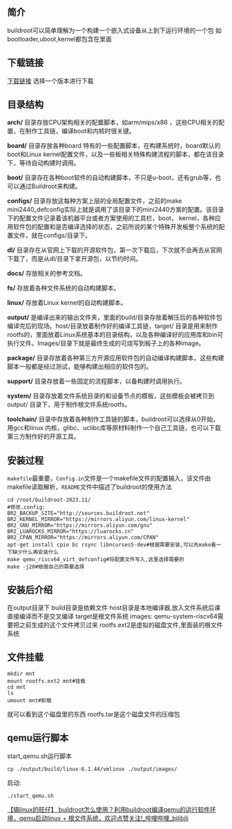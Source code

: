 ## 简介
buildroot可以简单理解为一个构建一个嵌入式设备从上到下运行环境的一个包
如bootloader,uboot,kernel都包含在里面
## 下载链接
[下载链接](https://buildroot.org/downloads/)  选择一个版本进行下载

## 目录结构
**arch/** 目录存放CPU架构相关的配置脚本，如arm/mips/x86 ，这些CPU相关的配置，在制作工具链，编译boot和内核时很关键。

**board/** 目录存放各种board 特有的一些配置脚本，在构建系统时，board默认的boot和Linux kernel配置文件，以及一些板相关特殊构建流程的脚本，都在该目录下，等待自动构建时调用。

**boot/** 目录存在各种boot软件的自动构建脚本，不只是u-boot，还有grub等，也可以通过Buildroot来构建。

**configs/** 目录存放这每种方案上层的全局配置文件，之前的make mini2440_defconfig实际上就是调用了该目录下的mini2440方案的配置。该目录下的配置文件记录着该机器平台或者方案使用的工具栏，boot， kernel，各种应用软件包的配置和是否编译选择的状态，之前所说的某个特殊开发板整个系统的配置文件，就在configs/目录下。

**dl/** 目录存在从官网上下载的开源软件包，第一次下载后，下次就不会再去从官网下载了，而是从dl/目录下拿开源包，以节约时间。

**docs/** 存放相关的参考文档。

**fs/** 存放着各种文件系统的自动构建脚本。

**linux/** 存放着Linux kernel的自动构建脚本。

**output/** 是编译出来的输出文件夹，里面的build/目录存放着解压后的各种软件包编译完后的现场。host/目录放着制作好的编译工具链，target/ 目录是用来制作rootfs的，里面放着Linux系统基本的目录结构，以及各种编译好的应用库和bin可执行文件。Images/目录下就是最终生成的可烧写到板子上的各种image。

**package/** 目录存放着各种第三方开源应用软件包的自动编译构建脚本，这些构建脚本一般都是经过测试，能够构建出相应的软件包的。

**support/** 目录存放着一些固定的流程脚本，以备构建时调用执行。

**system/** 目录存放着文件系统目录的和设备节点的模板，这些模板会被拷贝到 output/ 目录下，用于制作根文件系统rootfs。

**toolchain/** 目录中存放着各种制作工具链的脚本，buildroot可以选择从0开始，用gcc和linux 内核，glibc、uclibc库等原材料制作一个自己工具链，也可以下载第三方制作好的开源工具。
## 安装过程
`makefile`最重要，`Config.in`文件是一个makefile文件的配置输入，该文件由makefile读取解析，`README`文件中描述了buildroot的使用方法

```shell
cd /root/buildroot-2023.11/
#修改.config:
BR2_BACKUP_SITE="http://sources.buildroot.net"
BR2_KERNEL_MIRROR="https://mirrors.aliyun.com/linux-kernel"
BR2_GNU_MIRROR="https://mirrors.aliyun.com/gnu"
BR2_LUAROCKS_MIRROR="https://luarocks.cn"
BR2_CPAN_MIRROR="https://mirrors.aliyun.com/CPAN" 
apt-get install cpio bc rsync libncurses5-dev#根据需要安装,可以先make看一下缺少什么再安装什么
make qemu_riscv64_virt_defconfig#将配置文件写入,这里选择需要的
make -j20#根据自己的需要选择

```
## 安装后介绍
在output目录下
build目录是依赖文件
host目录是本地编译器,放入文件系统后课直接编译而不是交叉编译
target是根文件系统
images:
qemu-system-riscv64需要把之前生成的这个文件拷贝过来
rootfs.ext2是虚拟的磁盘文件,里面装的根文件系统
## 文件挂载
```shell
mkdir mnt
mount rootfs.ext2 mnt#挂载
cd mnt
ls
umount mnt#卸载
```
就可以看到这个磁盘里的东西
rootfs.tar是这个磁盘文件的压缩包
## qemu运行脚本
start_qemu.sh运行脚本
```shell
cp ./output/build/linux-6.1.44/vmlinux ./output/images/

```

启动:
```shell
./start_qemu.sh
```

[【搞linux的旺仔】 buildroot怎么使用？利用buildroot编译qemu的运行软件环境，qemu启动linux + 根文件系统，欢迎点赞关注!_哔哩哔哩_bilibili](https://www.bilibili.com/video/BV1Gh411F7DN/?spm_id_from=..search-card.all.click&vd_source=d378838d46c7eef0b16f97a12c4502b7)
